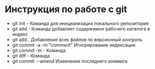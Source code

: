 # Инструкция по работе с git

* git init - Команда для инициализации локального репозитория 
* git add - Команда добавляет содержимое рабочего каталога в индекс
* git add . Добавление всех файлов по версионный контроль
* git commit -a -m "comment" Игнорирование индексации
* git commit -m - Команда  
* git diff - Команда  
* git commit --amend Изменение последнего коммита
